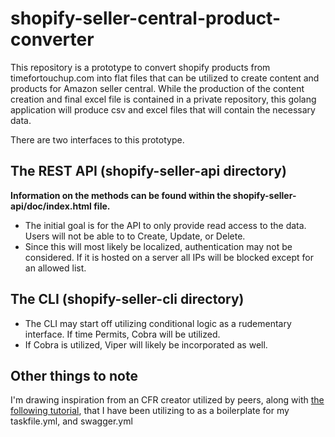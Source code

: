 # shopify-seller-central-product-converter

This repository is a prototype to convert shopify products from timefortouchup.com into flat files that can be utilized to create content and products for Amazon seller central. While the production of the content creation and final excel file is contained in a private repository, this golang application will produce csv and excel files that will contain the necessary data.

There are two interfaces to this prototype.

## The REST API (shopify-seller-api directory)

**Information on the methods can be found within the shopify-seller-api/doc/index.html file.**

- The initial goal is for the API to only provide read access to the data. Users will not be able to to Create, Update, or Delete.
- Since this will most likely be localized, authentication may not be considered. If it is hosted on a server all IPs will be blocked except for an allowed list.

## The CLI (shopify-seller-cli directory)

- The CLI may start off utilizing conditional logic as a rudementary interface. If time Permits, Cobra will be utilized. 
- If Cobra is utilized, Viper will likely be incorporated as well.

## Other things to note

I'm drawing inspiration from an CFR creator utilized by peers, along with [the following tutorial](https://dev.to/aurelievache/learning-go-by-examples-part-2-create-an-http-rest-api-server-in-go-1cdm), that I have been utilizing to as a boilerplate for my taskfile.yml, and swagger.yml
